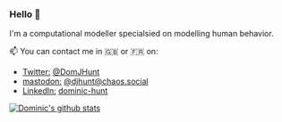 ### Hello 👋

I'm a computational modeller specialsied on modelling human behavior.

📫 You can contact me in :uk: or :fr: on:

- [Twitter:](https://twitter.com/DomJHunt) [@DomJHunt](https://twitter.com/DomJHunt)
- [mastodon:](https://chaos.social/@djhunt) [@djhunt@chaos.social](https://chaos.social/@djhunt)
- [LinkedIn:](https://www.linkedin.com/in/dominic-hunt/) [dominic-hunt](https://www.linkedin.com/in/dominic-hunt/)

[![Dominic's github stats](https://github-readme-stats.vercel.app/api?username=djmhunt)](https://github.com/anuraghazra/github-readme-stats)

<!--
**djmhunt/djmhunt** is a ✨ _special_ ✨ repository because its `README.md` (this file) appears on your GitHub profile.

- <a href="https://www.linkedin.com/in/dominic-hunt/"> <img align="left" alt="LinkedIn" width="15px" height="15px"  style="vertical-align:middle;margin:0px 3px;fill:#0077b5" src="https://simpleicons.org/icons/linkedin.svg" /> dominic-hunt </a>

Here are some ideas to get you started:

- 🔭 I’m currently working on ...
- 🌱 I’m currently learning ...
- 👯 I’m looking to collaborate on ...
- 🤔 I’m looking for help with ...
- 💬 Ask me about ...
- 📫 How to reach me: ...
- 😄 Pronouns: ...
- ⚡ Fun fact: ...
-->
